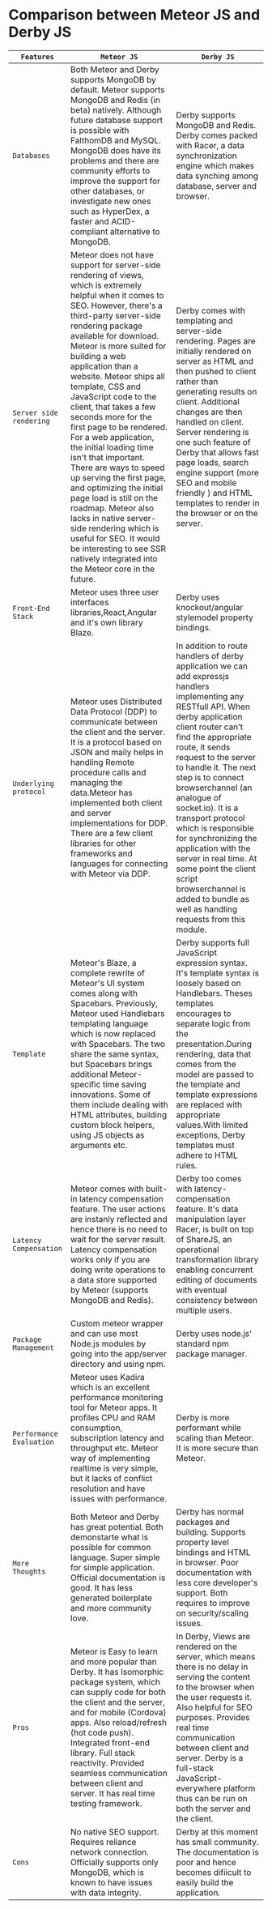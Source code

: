 # Comparison between Meteor JS and Derby JS

|`Features`|`Meteor JS`|`Derby JS`|
|------------------|-----------|-----------|
|`Databases`| Both Meteor and Derby supports MongoDB by default. Meteor supports MongoDB and Redis (in beta) natively. Although future database support is possible with FalthomDB and MySQL. MongoDB does have its problems and there are community efforts to improve the support for other databases, or investigate new ones such as HyperDex, a faster and ACID-compliant alternative to MongoDB. | Derby supports MongoDB and Redis. Derby comes packed with Racer, a data synchronization engine which makes data synching among database, server and browser. |
|`Server side rendering`| Meteor does not have support for server-side rendering of views, which is extremely helpful when it comes to SEO. However, there's a third-party server-side rendering package available for download. Meteor is more suited for building a web application than a website. Meteor ships all template, CSS and JavaScript code to the client, that takes a few seconds more for the first page to be rendered. For a web application, the initial loading time isn't that important. There are ways to speed up serving the first page, and optimizing the initial page load is still on the roadmap. Meteor also lacks in native server-side rendering which is useful for SEO. It would be interesting to see SSR natively integrated into the Meteor core in the future.| Derby comes with templating and server-side rendering. Pages are initially rendered on server as HTML and then pushed to client rather than generating results on client. Additional changes are then handled on client. Server rendering is one such feature of Derby that allows fast page loads, search engine support (more SEO and mobile friendly ) and HTML templates to render in the browser or on the server. |
|`Front-End Stack`| Meteor uses three user interfaces libraries,React,Angular and it's own library Blaze. | Derby uses knockout/angular stylemodel property bindings.  |
|`Underlying protocol`| Meteor uses Distributed Data Protocol (DDP) to communicate between the client and the server. It is a protocol based on JSON and maily helps in handling Remote procedure calls and managing the data.Meteor has implemented both client and server implementations for DDP. There are a few client libraries for other frameworks and languages for connecting with Meteor via DDP. | In addition to route handlers of derby application we can add expressjs handlers implementing any RESTfull API. When derby application client router can’t find the appropriate route, it sends request to the server to handle it. The next step is to connect browserchannel (an analogue of socket.io). It is a transport protocol which is responsible for synchronizing the application with the server in real time. At some point the client script browserchannel is added to bundle as well as handling requests from this module.   |
|`Template`| Meteor's Blaze, a complete rewrite of Meteor's UI system comes along with Spacebars. Previously, Meteor used Handlebars templating language which is now replaced with Spacebars. The two share the same syntax, but Spacebars brings additional Meteor-specific time saving innovations. Some of them include dealing with HTML attributes, building custom block helpers, using JS objects as arguments etc. | Derby supports full JavaScript expression syntax. It's template syntax is loosely based on Handlebars. Theses templates encourages to separate logic from the presentation.During rendering, data that comes from the model are passed to the template and template expressions are replaced with appropriate values.With limited exceptions, Derby templates must adhere to HTML rules.   |
|`Latency Compensation`| Meteor comes with built-in latency compensation feature. The user actions are instanly reflected and hence there is no need to wait for the server result. Latency compensation works only if you are doing write operations to a data store supported by Meteor (supports MongoDB and Redis). |  Derby too comes with latency-compensation feature. It's data manipulation layer Racer, is built on top of ShareJS, an operational transformation library enabling concurrent editing of documents with eventual consistency between multiple users. |
|`Package Management`| Custom meteor wrapper and can use most Node.js modules by going into the app/server directory and using npm. | Derby uses node.js' standard npm package manager. |
|`Performance Evaluation`| Meteor uses Kadira which is an excellent performance monitoring tool for Meteor apps. It profiles CPU and RAM consumption, subscription latency and throughput etc. Meteor way of implementing realtime is very simple, but it lacks of conflict resolution and have issues with performance. | Derby is more performant while scaling than Meteor. It is more secure than Meteor. |
|`More Thoughts`| Both Meteor and Derby has great potential. Both demonstarte what is possible for common language. Super simple for simple application. Official documentation is good. It has less generated boilerplate and more community love. | Derby has normal packages and building. Supports property level bindings and HTML in browser. Poor documentation with less core developer's support. Both requires to improve on security/scaling issues. |
|`Pros`| Meteor is Easy to learn and more popular than Derby. It has Isomorphic package system, which can supply code for both the client and the server, and for mobile (Cordova) apps. Also reload/refresh (hot code push). Integrated front-end library. Full stack reactivity. Provided seamless communication between client and server. It has real time testing framework. | In Derby, Views are rendered on the server, which means there is no delay in serving the content to the browser when the user requests it. Also helpful for SEO purposes. Provides real time communication between client and server. Derby is a full-stack JavaScript-everywhere platform thus can be run on both the server and the client. |
|`Cons`| No native SEO support. Requires reliance network connection. Officially supports only MongoDB, which is known to have issues with data integrity. | Derby at this moment has small community. The documentation is poor and hence becomes difiicult to easily build the application. |
